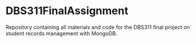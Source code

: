 # DBS311FinalAssignment
Repository containing all materials and code for the DBS311 final project on student records management with MongoDB.
